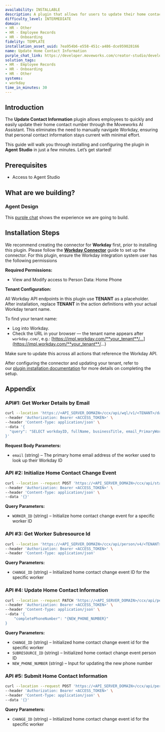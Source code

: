 ```yaml
---
availability: INSTALLABLE
description: A plugin that allows for users to update their home contact information.
difficulty_level: INTERMEDIATE
domain:
- HR - Other
- HR - Employee Records
- HR - Onboarding
fidelity: TEMPLATE
installation_asset_uuid: 7ea954b6-e558-451c-a486-dce959028166
name: Update Home Contact Information
purple_chat_link: https://developer.moveworks.com/creator-studio/developer-tools/purple-chat?conversation=%7B%22startTimestamp%22%3A%2211%3A43%2BAM%22%2C%22messages%22%3A%5B%7B%22parts%22%3A%5B%7B%22richText%22%3A%22I+need+to+update+my+phone+number+in+Workday.%22%7D%5D%2C%22role%22%3A%22user%22%7D%2C%7B%22parts%22%3A%5B%7B%22reasoningSteps%22%3A%5B%7B%22richText%22%3A%22Triggers+the+phone+number+update+process+in+Workday.%22%2C%22status%22%3A%22success%22%7D%5D%7D%2C%7B%22richText%22%3A%22Sure%2C+I+can+help+with+updating+your+phone+number+in+Workday.+Please+provide+your+new+phone+number.%22%7D%5D%2C%22role%22%3A%22assistant%22%7D%2C%7B%22parts%22%3A%5B%7B%22richText%22%3A%22555-123-4567%22%7D%5D%2C%22role%22%3A%22user%22%7D%2C%7B%22parts%22%3A%5B%7B%22richText%22%3A%22%3Cp%3ELet%27s+confirm+your+new+phone+number+before+updating+in+Workday.%3Cbr%3E%3C%2Fp%3E%22%7D%2C%7B%22richText%22%3A%22%3Cb%3E%3Cp%3EPhone+Number+Update%3Cbr%3E%3C%2Fp%3E%3C%2Fb%3E%3Cbr%3E%3Cp%3E%3Cb%3ENew+Phone+Number%3A+%3C%2Fb%3E555-123-4567%3Cbr%3E%3C%2Fp%3E%22%7D%2C%7B%22citations%22%3A%5B%7B%22citationTitle%22%3A%22Phone+Number+Update%22%2C%22connectorName%22%3A%22workday%22%7D%5D%7D%5D%2C%22role%22%3A%22assistant%22%7D%5D%7D
solution_tags:
- HR - Employee Records
- HR - Onboarding
- HR - Other
systems:
- workday
time_in_minutes: 30
---
```


## Introduction

The **Update Contact Information** plugin allows employees to quickly and easily update their home contact number through the Moveworks AI Assistant. This eliminates the need to manually navigate Workday, ensuring that personal contact information stays current with minimal effort.

This guide will walk you through installing and configuring the plugin in **Agent Studio** in just a few minutes. Let’s get started!

## **Prerequisites**

- Access to Agent Studio

## **What are we building?**

### Agent Design

This [purple chat](https://developer.moveworks.com/creator-studio/developer-tools/purple-chat?conversation=%7B%22startTimestamp%22%3A%2211%3A43%2BAM%22%2C%22messages%22%3A%5B%7B%22role%22%3A%22user%22%2C%22parts%22%3A%5B%7B%22richText%22%3A%22I+need+to+update+my+phone+number+in+Workday.%22%7D%5D%7D%2C%7B%22role%22%3A%22assistant%22%2C%22parts%22%3A%5B%7B%22reasoningSteps%22%3A%5B%7B%22status%22%3A%22success%22%2C%22richText%22%3A%22Triggers+the+phone+number+update+process+in+Workday.%22%7D%5D%7D%2C%7B%22richText%22%3A%22Sure%2C+I+can+help+with+updating+your+phone+number+in+Workday.+Please+provide+your+new+phone+number.%22%7D%5D%7D%2C%7B%22role%22%3A%22user%22%2C%22parts%22%3A%5B%7B%22richText%22%3A%22555-123-4567%22%7D%5D%7D%2C%7B%22role%22%3A%22assistant%22%2C%22parts%22%3A%5B%7B%22richText%22%3A%22%3Cp%3ELet%27s+confirm+your+new+phone+number+before+updating+in+Workday.%3Cbr%3E%3C%2Fp%3E%22%7D%2C%7B%22richText%22%3A%22%3Cb%3E%3Cp%3EPhone+Number+Update%3Cbr%3E%3C%2Fp%3E%3C%2Fb%3E%3Cbr%3E%3Cp%3E%3Cb%3ENew+Phone+Number%3A+%3C%2Fb%3E555-123-4567%3Cbr%3E%3C%2Fp%3E%22%7D%2C%7B%22buttons%22%3A%5B%7B%22style%22%3A%22filled%22%2C%22buttonText%22%3A%22Confirm+Update%22%7D%2C%7B%22style%22%3A%22outlined%22%2C%22buttonText%22%3A%22Edit%22%7D%2C%7B%22style%22%3A%22outlined%22%2C%22buttonText%22%3A%22Cancel%22%7D%5D%7D%5D%7D%5D%7D) shows the experience we are going to build.

## **Installation Steps**

We recommend creating the connector for **Workday** first, prior to installing this plugin. Please follow the [**Workday Connector**](https://developer.moveworks.com/marketplace/package/?id=workday&hist=home%2Cbrws#how-to-implement) guide to set up the connector.
For this plugin, ensure the Workday integration system user has the following permissions

**Required Permissions:**

- View and Modify access to Person Data: Home Phone

**Tenant Configuration:**

All Workday API endpoints in this plugin use **TENANT** as a placeholder. After installation, replace **TENANT** in the action definitions with your actual Workday tenant name.

To find your tenant name:

- Log into Workday.
- Check the URL in your browser — the tenant name appears after `workday.com/`, e.g.: [https://impl.workday.com/**your_tenant**/...](https://impl.workday.com/**your_tenant**/...)
    

Make sure to update this across all actions that reference the Workday API.

After configuring the connector and updating your tenant, refer to our [plugin installation documentation](https://help.moveworks.com/docs/ai-agent-marketplace-installation) for more details on completing the setup.

## **Appendix**

### **API#1: Get Worker Details by Email**

```bash
curl --location 'https://<API_SERVER_DOMAIN>/ccx/api/wql/v1/<TENANT>/data' \
--header 'Authorization: Bearer <ACCESS_TOKEN>' \
--header 'Content-Type: application/json' \
--data '{
  "query": "SELECT workdayID, fullName, businessTitle, email_PrimaryWorkOrPrimaryHome as email, employeeID FROM allWorkers WHERE email_PrimaryWorkOrPrimaryHome = %27{{email}}%27"
}'
```

**Request Body Parameters:**

- `email` (string) – The primary home email address of the worker used to look up their Workday ID

### **API #2: Initialize Home Contact Change Event**

```bash
curl --location --request POST 'https://<API_SERVER_DOMAIN>/ccx/api/staffing/v4/<TENANT>/workers/{WORKER_ID}/homeContactInformationChanges' \
--header 'Authorization: Bearer <ACCESS_TOKEN>' \
--header 'Content-Type: application/json' \
--data '{}'
```

**Query Parameters:**

- `WORKER_ID` (string) – Initialize home contact change event for a specific worker ID

### **API #3: Get Worker Subresource Id**

```bash
curl --location 'https://<API_SERVER_DOMAIN>/ccx/api/person/v4/<TENANT>/homeContactInformationChanges/{CHANGE_ID}/phoneNumbers' \
--header 'Authorization: Bearer <ACCESS_TOKEN>' \
--header 'Content-Type: application/json'
```

**Query Parameters:**

- `CHANGE_ID` (string) – Initialized home contact change event ID for the specific worker

### **API #4: Update Home Contact Information**

```bash
curl --location --request PATCH 'https://<API_SERVER_DOMAIN>/ccx/api/person/v4/<TENANT>/homeContactInformationChanges/{CHANGE_ID}/phoneNumbers/{SUBRESOURCE_ID}' \
--header 'Authorization: Bearer <ACCESS_TOKEN>' \
--header 'Content-Type: application/json' \
--data '{
    "completePhoneNumber": "{NEW_PHONE_NUMBER}"
}
```

**Query Parameters:**

- `CHANGE_ID` (string) – Initialized home contact change event id for the specific worker
- `SUBRESOURCE_ID` (string) – Initialized home contact change event person ID
- `NEW_PHONE_NUMBER` (string) – Input for updating the new phone number

### **API #5: Submit Home Contact Information**

```bash
curl --location --request POST 'https://<API_SERVER_DOMAIN>/ccx/api/person/v4/<TENANT>/homeContactInformationChanges/{CHANGE_ID}/submit' \
--header 'Authorization: Bearer <ACCESS_TOKEN>' \
--header 'Content-Type: application/json' \
--data '{}'
```

**Query Parameters:**

- `CHANGE_ID` (string) – Initialized home contact change event id for the specific worker